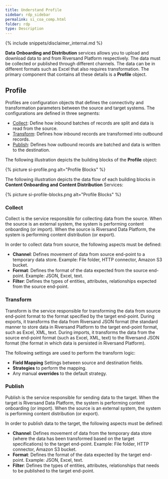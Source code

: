```yaml
---
title: Understand Profile
sidebar: rdp_sidebar
permalink: si_coa_comp.html
folder: rdp
type: Description
---
```


{% include snippets/disclaimer_internal.md %} 

**Data Onboarding and Distribution** services allows you to upload and download data to and from Riversand Platform respectively. The data must be collected or published through different channels. The data can be in different formats such as Excel that also requires transformation. The primary component that contains all these details is a **Profile** object.

## Profile

Profiles are configuration objects that defines the connectivity and transformation parameters between the source and target systems. The configurations are defined in three segments:
* [Collect](#collect): Define how inbound batches of records are split and data is read from the source.
* [Transform](#transform): Defines how inbound records are transformed into outbound records.
* [Publish](#publish): Defines how outbound records are batched and data is written to the destination.


The following illustration depicts the building blocks of the **Profile** object:

{% picture si-profile.png alt="Profile Blocks" %}

The following illustration depicts the data flow of each building blocks in **Content Onboarding and Content Distribution** Services:

{% picture si-profile-blocks.png alt="Profile Blocks" %}


<!-- See [Entity Import Services](api_imp_entity_service.html) and [Entity Export Services](api_exp_entity_service.html), for more information on Import and Export Services. -->

### Collect

Collect is the service responsible for collecting data from the source. When the source is an external system, the system is performing content onboarding (or import). When the source is Riversand Data Platform, the system is performing content distribution (or export). 

In order to collect data from source, the following aspects must be defined:

* **Channel**: Defines movement of data from source end-point to a temporary data store. Example: File folder, HTTP connector, Amazon S3 bucket.
* **Format**: Defines the format of the data expected from the source end-point. Example: JSON, Excel, text.
* **Filter**: Defines the types of entities, attributes, relationships expected from the source end-point. 

### Transform

Transform is the service responsible for transforming the data from source end-point format to the format specified by the target end-point. During exports, it transforms the data from Riversand JSON format (the standard manner to store data in Riversand Platform to the target end-point format, such as Excel, XML, text. During imports, it transforms the data from the source end-point format (such as Excel, XML, text) to the Riversand JSON format (the format in which data is persisted in Riversand Platform).

The following settings are used to perform the transform logic:

* **Field Mapping** Settings between source and destination fields.
* **Strategies** to perform the mapping.
* Any manual **overrides** to the default strategy.

### Publish

Publish is the service responsible for sending data to the target. When the target is Riversand Data Platform, the system is performing content onboarding (or import). When the source is an external system, the system is performing content distribution (or export).

In order to publish data to the target, the following aspects must be defined: 

* **Channel**: Defines movement of data from the temporary data store (where the data has been transformed based on the target specifications) to the target end-point. Example: File folder, HTTP connector, Amazon S3 bucket.
* **Format**: Defines the format of the data expected by the target end-point. Example: JSON, Excel, text.
* **Filter**: Defines the types of entities, attributes, relationships that needs to be published to the target end-point.

<!-- ## Out-of-the-box System Profiles

The following lists the OOTB system profiles supported in Riversand Platform:

* RS Smart Excel Upload
* RS Smart Excel Download
* RS JSON Upload
* RS JSON Download 
* Data Model Upload
* Data Model Download -->
